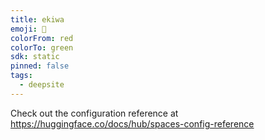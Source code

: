 ```yaml
---
title: ekiwa
emoji: 🐳
colorFrom: red
colorTo: green
sdk: static
pinned: false
tags:
  - deepsite
---
```


Check out the configuration reference at https://huggingface.co/docs/hub/spaces-config-reference